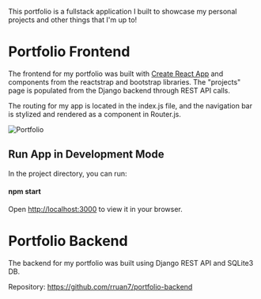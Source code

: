 This portfolio is a fullstack application I built to showcase my personal projects and other things that I'm up to! 

# Portfolio Frontend

The frontend for my portfolio was built with [Create React App](https://github.com/facebook/create-react-app) and components from the reactstrap and bootstrap libraries. The "projects" page is populated from the Django backend through REST API calls.

The routing for my app is located in the index.js file, and the navigation bar is stylized and rendered as a component in Router.js. 

![Portfolio](https://user-images.githubusercontent.com/71851361/183772344-78f71e6d-8033-4f61-8fc3-9322851620ea.JPG)

## Run App in Development Mode

In the project directory, you can run: 

#### npm start

Open [http://localhost:3000](http://localhost:3000) to view it in your browser.

# Portfolio Backend

The backend for my portfolio was built using Django REST API and SQLite3 DB. 

Repository: https://github.com/rruan7/portfolio-backend
